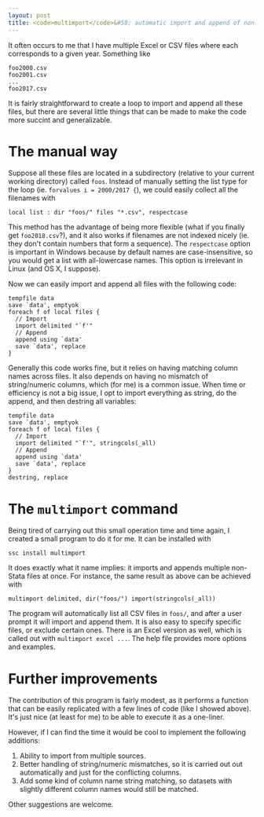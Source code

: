 ```yaml
---
layout: post
title: <code>multimport</code>&#58; automatic import and append of non-Stata data
---
```


It often occurs to me that I have multiple Excel or CSV files where each corresponds to a given year.
Something like
```
foo2000.csv
foo2001.csv
...
foo2017.csv
```

It is fairly straightforward to create a loop to import and append all these files, but there are several little things that can be made to make the code more succint and generalizable.

<!--more-->

# The manual way

Suppose all these files are located in a subdirectory (relative to your current working directory) called `foos`. Instead of manually setting the list type for the loop (ie. `forvalues i = 2000/2017 {`), we could easily collect all the filenames with

```
local list : dir "foos/" files "*.csv", respectcase
```

This method has the advantage of being more flexible (what if you finally get `foo2018.csv`?), and it also works if filenames are not indexed nicely (ie. they don't contain numbers that form a sequence).
The `respectcase` option is important in Windows because by default names are case-insensitive, so you would get a list with all-lowercase names.
This option is irrelevant in Linux (and OS X, I suppose).

Now we can easily import and append all files with the following code:

```
tempfile data
save `data', emptyok
foreach f of local files {
  // Import
  import delimited "`f'"
  // Append
  append using `data'
  save `data', replace
}
```

Generally this code works fine, but it relies on having matching column names across files.
It also depends on having no mismatch of string/numeric columns, which (for me) is a common issue.
When time or efficiency is not a big issue, I opt to import everything as string, do the append, and then destring all variables:

```
tempfile data
save `data', emptyok
foreach f of local files {
  // Import
  import delimited "`f'", stringcols(_all)
  // Append
  append using `data'
  save `data', replace
}
destring, replace
```

# The `multimport` command

Being tired of carrying out this small operation time and time again, I created a small program to do it for me. It can be installed with

```
ssc install multimport
```

It does exactly what it name implies: it imports and appends multiple non-Stata files at once.
For instance, the same result as above can be achieved with

```
multimport delimited, dir("foos/") import(stringcols(_all))
```

The program will automatically list all CSV files in `foos/`, and after a user prompt it will import and append them.
It is also easy to specify specific files, or exclude certain ones.
There is an Excel version as well, which is called out with `multimport excel ...`.
The help file provides more options and examples.

# Further improvements

The contribution of this program is fairly modest, as it performs a function that can be easily replicated with a few lines of code (like I showed above).
It's just nice (at least for me) to be able to execute it as a one-liner.

However, if I can find the time it would be cool to implement the following additions:

1. Ability to import from multiple sources.
2. Better handling of string/numeric mismatches, so it is carried out out automatically and just for the conflicting columns.
3. Add some kind of column name string matching, so datasets with slightly different column names would still be matched.

Other suggestions are welcome.
